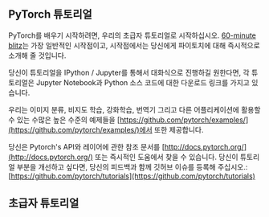 ## PyTorch 튜토리얼

PyTorch를 배우기 시작하려면, 우리의 초급자 튜토리얼로 시작하십시오.
[60-minute blitz](http://pytorch.org/tutorials/beginner/deep_learning_60min_blitz.html)는 가장 일반적인 시작점이고,
시작점에서는 당신에게 파이토치에 대해 즉시적으로 소개해 줄 것입니다.

당신이 튜토리얼을 IPython / Jupyter를 통해서 대화식으로 진행하길 원한다면, 
각 튜토리얼은 Jupyter Notebook과 Python 소스 코드에 대한 다운로드 링크를 가지고 있습니다.

우리는 이미지 분류, 비지도 학습, 강화학습, 번역기 그리고 다른 어플리케이션에 활용할 수 있는 수많은 높은 수준의 예제들을 [https://github.com/pytorch/examples/](https://github.com/pytorch/examples/)에서 또한 제공합니다.

당신은 Pytorch's API와 레이어에 관한 참조 문서를 [http://docs.pytorch.org/](http://docs.pytorch.org/) 또는 즉시적인 도움에서 찾을 수 있습니다.
당신이 튜토리얼 부분을 개선하고 싶다면, 당신의 피드백과 함께 깃허브 이슈를 등록해 주십시오.:[https://github.com/pytorch/tutorials](https://github.com/pytorch/tutorials)

## 초급자 튜토리얼
